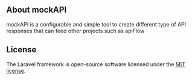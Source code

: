 ## About mockAPI

mockAPI is a configurable and simple tool to create different type of API responses that can feed other projects such as apiFlow

## License

The Laravel framework is open-source software licensed under the [MIT license](https://opensource.org/licenses/MIT).
